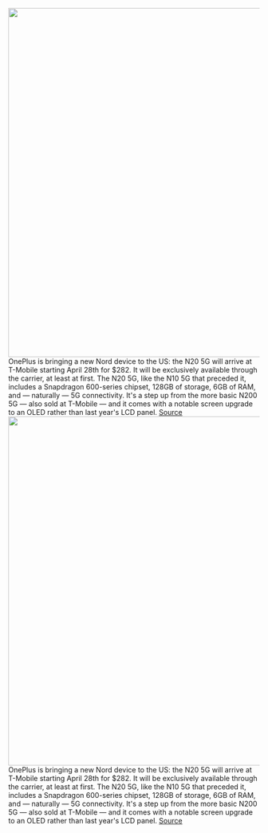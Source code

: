 <img src='https://cdn.vox-cdn.com/thumbor/v-hbPHpVWg1OfBFWIv3pdF94dpY=/0x0:2000x1333/1200x800/filters:focal(734x447:1054x767)/cdn.vox-cdn.com/uploads/chorus_image/image/70766174/Recording_Video_N20.0.jpg' width='700px' /><br/>
OnePlus is bringing a new Nord device to the US: the N20 5G will arrive at T-Mobile starting April 28th for $282. It will be exclusively available through the carrier, at least at first. The N20 5G, like the N10 5G that preceded it, includes a Snapdragon 600-series chipset, 128GB of storage, 6GB of RAM, and — naturally — 5G connectivity. It's a step up from the more basic N200 5G — also sold at T-Mobile — and it comes with a notable screen upgrade to an OLED rather than last year's LCD panel.
<a href='https://www.theverge.com/2022/4/19/23027444/oneplus-nord-n20-5g-specs-price-screen-availability'> Source <a/><img src='https://cdn.vox-cdn.com/thumbor/v-hbPHpVWg1OfBFWIv3pdF94dpY=/0x0:2000x1333/1200x800/filters:focal(734x447:1054x767)/cdn.vox-cdn.com/uploads/chorus_image/image/70766174/Recording_Video_N20.0.jpg' width='700px' /><br/>
OnePlus is bringing a new Nord device to the US: the N20 5G will arrive at T-Mobile starting April 28th for $282. It will be exclusively available through the carrier, at least at first. The N20 5G, like the N10 5G that preceded it, includes a Snapdragon 600-series chipset, 128GB of storage, 6GB of RAM, and — naturally — 5G connectivity. It's a step up from the more basic N200 5G — also sold at T-Mobile — and it comes with a notable screen upgrade to an OLED rather than last year's LCD panel.
<a href='https://www.theverge.com/2022/4/19/23027444/oneplus-nord-n20-5g-specs-price-screen-availability'> Source <a/>